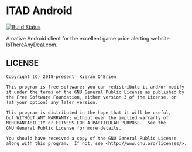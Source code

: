 # ITAD Android
[![Build Status](https://app.bitrise.io/app/bf678f93be4cdcbc/status.svg?token=XlpP7cvFuI6Wasbyr2xMTw)](https://app.bitrise.io/app/bf678f93be4cdcbc)

A native Android client for the excellent game price alerting website IsThereAnyDeal.com.

## LICENSE

	Copyright (C) 2018-present  Kieran O'Brien

	This program is free software: you can redistribute it and/or modify
	it under the terms of the GNU General Public License as published by
	the Free Software Foundation, either version 3 of the License, or
	(at your option) any later version.

	This program is distributed in the hope that it will be useful,
	but WITHOUT ANY WARRANTY; without even the implied warranty of
	MERCHANTABILITY or FITNESS FOR A PARTICULAR PURPOSE.  See the
	GNU General Public License for more details.

	You should have received a copy of the GNU General Public License
	along with this program.  If not, see <http://www.gnu.org/licenses/>.

